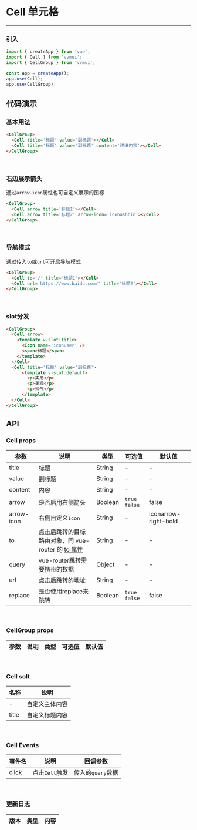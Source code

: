 <!--
 * @Author: Fone`峰
 * @Date: 2021-04-08 15:59:25
 * @LastEditors: Fone`峰
 * @LastEditTime: 2021-05-14 16:57:24
 * @Description: file content
 * @Email: qinrifeng@163.com
 * @Github: https://github.com/FoneQinrf
-->
# Cell 单元格
---

<Card> 

### 引入
``` js
import { createApp } from 'vue';
import { Cell } from 'vvmui';
import { CellGroup } from 'vvmui';

const app = createApp();
app.use(Cell);
app.use(CellGroup);
```

</Card> 

## 代码演示

<Card> 

### 基本用法
``` html
<CellGroup>
  <Cell title='标题' value='副标题'></Cell>
  <Cell title='标题' value='副标题' content='详细内容'></Cell>
</CellGroup>
```

</Card>
<br>
<Card> 

### 右边展示箭头
通过`arrow-icon`属性也可自定义展示的图标
``` html
<CellGroup>
  <Cell arrow title='标题1'></Cell>
  <Cell arrow title='标题2' arrow-icon='iconashbin'></Cell>
</CellGroup>
```

</Card>
<br>
<Card> 

### 导航模式
通过传入`to`或`url`可开启导航模式
```html
<CellGroup>
  <Cell to='/' title='标题1'></Cell>
  <Cell url='https://www.baidu.com/' title='标题2'></Cell>
</CellGroup>
```

</Card>
<br>
<Card> 

### slot分发
```html
<CellGroup>
  <Cell arrow>
    <template v-slot:title>
      <Icon name='iconuser' />
      <span>标题</span>
    </template>
  </Cell>
  <Cell title='标题' value='副标题'>
      <template v-slot:default>
        <p>实用</p>
        <p>美观</p>
        <p>帅气</p>
      </template>
  </Cell>
</CellGroup>
```

</Card>

## API
<Card> 

### Cell props
| 参数 | 说明 | 类型 | 可选值 | 默认值 |
|------|------------|------------|------------|------------|
| title  | 标题       | String       | - | - 
| value  | 副标题      | String       | - | - |
| content  | 内容      | String    | - | - |
| arrow  | 是否启用右侧箭头       | Boolean  | `true` `false` | false |
| arrow-icon  | 右侧自定义`icon`    | String  | - | iconarrow-right-bold |
| to  |   点击后跳转的目标路由对象，同 vue-router 的 [to 属性](https://router.vuejs.org/zh/api/#to)  | String  | - | - |
| query  |  vue-router跳转需要携带的数据   | Object  | - | - |
| url  | 点击后跳转的地址    | String | - | - |
| replace  | 是否使用replace来跳转    | Boolean  | `true` `false` | false |

</Card>
<br>
<Card> 

### CellGroup props
| 参数 | 说明 | 类型 | 可选值 | 默认值 |
|------|------------|------------|------------|------------|

</Card> 
<br>
<Card>

### Cell solt
| 名称 | 说明 |
|------|------------|
| -  | 自定义主体内容 |
| title  | 自定义标题内容 |

</Card> 
<br>
<Card>

### Cell Events
| 事件名 | 说明 | 回调参数 |
|------|------------|------------|
| click | 点击`Cell`触发 |  传入的`query`数据 |

</Card> 
<br>
<Card>

### 更新日志
| 版本 |类型|内容|
|-------------|-|-|

</Card> 